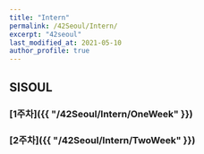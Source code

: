 ```yaml
---
title: "Intern"
permalink: /42Seoul/Intern/
excerpt: "42seoul"
last_modified_at: 2021-05-10
author_profile: true
---
```


## SISOUL

### [1주차]({{ "/42Seoul/Intern/OneWeek" }})

### [2주차]({{ "/42Seoul/Intern/TwoWeek" }})